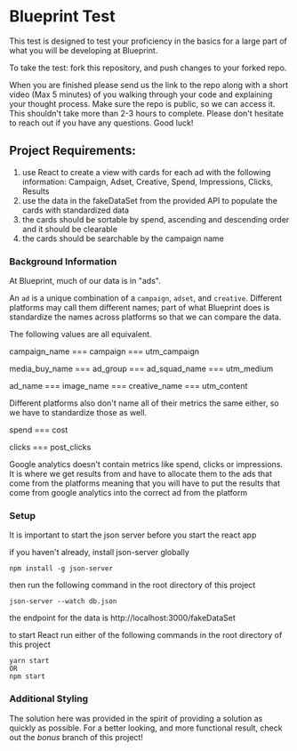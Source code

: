 # Blueprint Test

This test is designed to test your proficiency in the basics for a large part of what you will be developing at Blueprint.

To take the test: fork this repository, and push changes to your forked repo.

When you are finished please send us the link to the repo along with a short video (Max 5 minutes) of you walking through your code and explaining your thought process. Make sure the repo is public, so we can access it.
This shouldn't take more than 2-3 hours to complete.
Please don't hesitate to reach out if you have any questions. Good luck!

## Project Requirements:

1. use React to create a view with cards for each ad with the following information: Campaign, Adset, Creative, Spend, Impressions, Clicks, Results
2. use the data in the fakeDataSet from the provided API to populate the cards with standardized data
3. the cards should be sortable by spend, ascending and descending order and it should be clearable
4. the cards should be searchable by the campaign name

### Background Information

At Blueprint, much of our data is in "ads". 

An `ad` is a unique combination of a `campaign`, `adset`, and `creative`. Different platforms may call them different names; part of what Blueprint does is standardize the names across platforms so that we can compare the data.

The following values are all equivalent.

campaign_name === campaign === utm_campaign

media_buy_name === ad_group === ad_squad_name === utm_medium

ad_name === image_name === creative_name === utm_content

Different platforms also don't name all of their metrics the same either, so we have to standardize those as well.

spend === cost

clicks === post_clicks

Google analytics doesn't contain metrics like spend, clicks or impressions. It is where we get results from and have to allocate them to the ads that come from the platforms
meaning that you will have to put the results that come from google analytics into the correct ad from the platform

### Setup

It is important to start the json server before you start the react app

<!-- instructions on how to start the json server -->

if you haven't already, install json-server globally

```
npm install -g json-server
```

then run the following command in the root directory of this project

```
json-server --watch db.json
```

the endpoint for the data is http://localhost:3000/fakeDataSet

to start React run either of the following commands in the root directory of this project

```
yarn start
OR
npm start
```
### Additional Styling

The solution here was provided in the spirit of providing a solution as quickly as possible. For a better looking, and more functional result, check out the *bonus* branch of this project!

